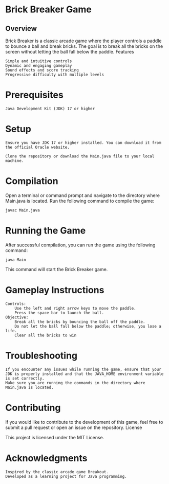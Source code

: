 # Brick Breaker Game
## Overview

Brick Breaker is a classic arcade game where the player controls a paddle to bounce a ball and break bricks. The goal is to break all the bricks on the screen without letting the ball fall below the paddle.
Features

    Simple and intuitive controls
    Dynamic and engaging gameplay
    Sound effects and score tracking
    Progressive difficulty with multiple levels

# Prerequisites

    Java Development Kit (JDK) 17 or higher

# Setup

    Ensure you have JDK 17 or higher installed. You can download it from the official Oracle website.

    Clone the repository or download the Main.java file to your local machine.

# Compilation

Open a terminal or command prompt and navigate to the directory where Main.java is located. Run the following command to compile the game:

    javac Main.java

# Running the Game

After successful compilation, you can run the game using the following command:

    java Main

This command will start the Brick Breaker game.

# Gameplay Instructions

    Controls:
        Use the left and right arrow keys to move the paddle.
        Press the space bar to launch the ball.
    Objective:
        Break all the bricks by bouncing the ball off the paddle.
        Do not let the ball fall below the paddle; otherwise, you lose a life.
        Clear all the bricks to win

# Troubleshooting

    If you encounter any issues while running the game, ensure that your JDK is properly installed and that the JAVA_HOME environment variable is set correctly.
    Make sure you are running the commands in the directory where Main.java is located.

# Contributing

If you would like to contribute to the development of this game, feel free to submit a pull request or open an issue on the repository.
License

This project is licensed under the MIT License.

# Acknowledgments

    Inspired by the classic arcade game Breakout.
    Developed as a learning project for Java programming.
